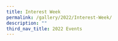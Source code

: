 ```yaml
---
title: Interest Week
permalink: /gallery/2022/Interest-Week/
description: ""
third_nav_title: 2022 Events
---
```

